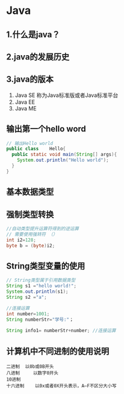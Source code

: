 # Java

## 1.什么是java？

## 2.java的发展历史

## 3.java的版本

1. Java SE	称为Java标准版或者Java标准平台
2. Java EE    
3. Java ME

## 输出第一个hello word

```java
// 输出Hello world
public class	Hello{
  public static void main(String[] args){
    System.out.println("Hello world");
  }
}
```

## 基本数据类型

## 强制类型转换

```java
//自动类型提升运算符得到的逆运算
// 需要使用强转符 （）
int i2=128;
byte b = (byte)i2;
```

## String类型变量的使用

```java
// String类型属于引用数据类型
String s1 ="hello world!";
System.out.println(s1);
String s2 ="a";

//连接运算
int number=1001;
String numberStr="学号:"；
  
String info1= numberStr+number; //连接运算

```

## 计算机中不同进制的使用说明

```
二进制  以0b或0B开头
八进制		以数字0开头
10进制
十六进制	以0x或者0X开头表示，A—F不区分大小写
```

